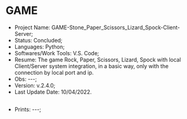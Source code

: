 # GAME

- Project Name: GAME-Stone_Paper_Scissors_Lizard_Spock-Client-Server;
- Status: Concluded;
- Languages: Python;
- Softwares/Work Tools: V.S. Code;
- Resume:
    The game Rock, Paper, Scissors, Lizard, Spock with local Client/Server system integration, in a basic way, only with the connection by local port and ip.
- Obs: ---;
- Version: v.2.4.0;
- Last Update Date: 10/04/2022.

##

- Prints: ---;
